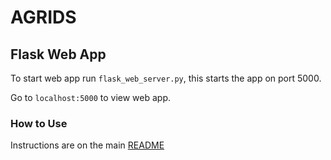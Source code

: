# AGRIDS

## Flask Web App
To start web app run `flask_web_server.py`, this starts the app on port 5000.

Go to `localhost:5000` to view web app.

### How to Use
Instructions are on the main [README](https://github.com/LCAS/AGRIDS/blob/main/README.md)